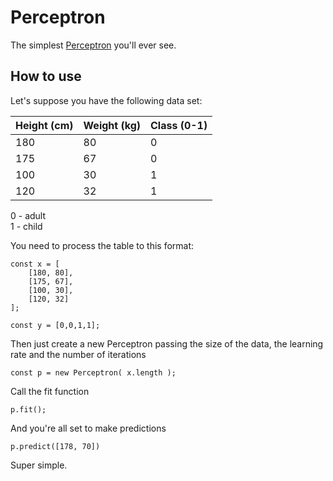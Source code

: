 # Perceptron

The simplest [Perceptron](https://en.wikipedia.org/wiki/Perceptron) you'll ever see.

## How to use

Let's suppose you have the following data set:

| Height (cm) | Weight (kg) | Class (0-1) |
|-------------|-------------|-------------|
| 180         | 80          | 0           |
| 175         | 67          | 0           |
| 100         | 30          | 1           |
| 120         | 32          | 1           |

0 - adult  
1 - child

You need to process the table to this format:

```
const x = [
	[180, 80],
	[175, 67],
	[100, 30],
	[120, 32]
];

const y = [0,0,1,1];
```

Then just create a new Perceptron passing the size of the data, the learning rate and the number of iterations

```
const p = new Perceptron( x.length );
```

Call the fit function

```
p.fit();
```

And you're all set to make predictions

```
p.predict([178, 70])
```

Super simple.
